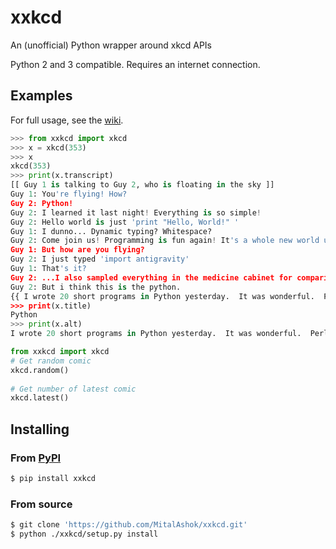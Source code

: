 # xxkcd
An (unofficial) Python wrapper around xkcd APIs

Python 2 and 3 compatible. Requires an internet connection.

## Examples

For full usage, see the [wiki](https://github.com/mitalashok/xxkcd/wiki).

```python
>>> from xxkcd import xkcd
>>> x = xkcd(353)
>>> x
xkcd(353)
>>> print(x.transcript)
[[ Guy 1 is talking to Guy 2, who is floating in the sky ]]
Guy 1: You're flying! How?
Guy 2: Python!
Guy 2: I learned it last night! Everything is so simple!
Guy 2: Hello world is just 'print "Hello, World!" '
Guy 1: I dunno... Dynamic typing? Whitespace?
Guy 2: Come join us! Programming is fun again! It's a whole new world up here!
Guy 1: But how are you flying?
Guy 2: I just typed 'import antigravity'
Guy 1: That's it?
Guy 2: ...I also sampled everything in the medicine cabinet for comparison.
Guy 2: But i think this is the python.
{{ I wrote 20 short programs in Python yesterday.  It was wonderful.  Perl, I'm leaving you. }}
>>> print(x.title)
Python
>>> print(x.alt)
I wrote 20 short programs in Python yesterday.  It was wonderful.  Perl, I'm leaving you.
```

```python
from xxkcd import xkcd
# Get random comic
xkcd.random()
 
# Get number of latest comic
xkcd.latest()
```

## Installing

### From [PyPI](https://pypi.org/project/xxkcd/)

```bash
$ pip install xxkcd
```

### From source

```bash
$ git clone 'https://github.com/MitalAshok/xxkcd.git'
$ python ./xxkcd/setup.py install
```

